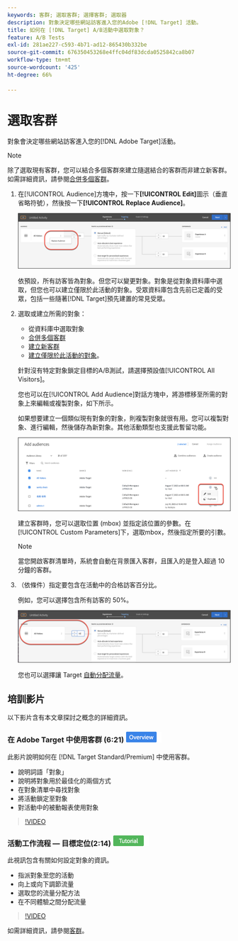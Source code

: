 ```yaml
---
keywords: 客群; 選取客群; 選擇客群; 選取器
description: 對象決定哪些網站訪客進入您的Adobe [!DNL Target] 活動。
title: 如何在 [!DNL Target] A/B活動中選取對象？
feature: A/B Tests
exl-id: 281ae227-c593-4b71-ad12-865430b332be
source-git-commit: 676350453268e4ffc04df83dcda0525842ca8b07
workflow-type: tm+mt
source-wordcount: '425'
ht-degree: 66%

---
```


# 選取客群

對象會決定哪些網站訪客進入您的[!DNL Adobe Target]活動。

>[!NOTE]
>
>除了選取現有客群，您可以結合多個客群來建立隨選結合的客群而非建立新客群。如需詳細資訊，請參閱[合併多個客群](/help/main/c-target/combining-multiple-audiences.md#concept_A7386F1EA4394BD2AB72399C225981E5)。

1. 在[!UICONTROL Audience]方塊中，按一下&#x200B;**[!UICONTROL Edit]**&#x200B;圖示（垂直省略符號），然後按一下&#x200B;**[!UICONTROL Replace Audience]**。

   ![取代客群選項](/help/main/c-activities/t-test-ab/t-test-create-ab/assets/replace-audience.png)

   依預設，所有訪客皆為對象。但您可以變更對象。對象是從對象資料庫中選取，但您也可以建立僅限於此活動的對象。受眾資料庫包含先前已定義的受眾，包括一些隨著[!DNL Target]預先建置的常見受眾。

1. 選取或建立所需的對象：

   * 從資料庫中選取對象
   * [合併多個客群](/help/main/c-target/combining-multiple-audiences.md#concept_A7386F1EA4394BD2AB72399C225981E5)
   * [建立新客群](/help/main/c-target/c-audiences/create-audience.md#task_1D507519D3AD4390B507F188BD294DC1)
   * [建立僅限於此活動的對象](/help/main/c-target/creating-activity-only-audience.md#concept_A6BADCF530ED4AE1852E677FEBE68483)。

   針對沒有特定對象鎖定目標的A/B測試，請選擇預設值[!UICONTROL All Visitors]。

   您也可以在[!UICONTROL Add Audience]對話方塊中，將游標移至所需的對象上來編輯或複製對象，如下所示。

   如果想要建立一個類似現有對象的對象，則複製對象就很有用。您可以複製對象、進行編輯，然後儲存為新對象。其他活動類型也支援此暫留功能。

   ![客群暫留](/help/main/c-activities/t-test-ab/t-test-create-ab/assets/audience_picker_hover-new.png)

   建立客群時，您可以選取位置 (mbox) 並指定該位置的參數。在[!UICONTROL Custom Parameters]下，選取mbox，然後指定所要的引數。

   >[!NOTE]
   >
   >當您開啟客群清單時，系統會自動在背景匯入客群，且匯入的是登入超過 10 分鐘的客群。

1. （依條件）指定要包含在活動中的合格訪客百分比。

   例如，您可以選擇包含所有訪客的 50%。

   ![客群百分比](/help/main/c-activities/t-test-ab/t-test-create-ab/assets/audperc-new.png)

   您也可以選擇讓 Target [自動分配流量](/help/main/c-activities/automated-traffic-allocation/automated-traffic-allocation.md#concept_A1407678796B4C569E94CBA8A9F7F5D4)。

## 培訓影片

以下影片含有本文章探討之概念的詳細資訊。

### 在 Adobe Target 中使用客群 (6:21) ![Overview badge](/help/main/assets/overview.png)

此影片說明如何在 [!DNL Target Standard/Premium] 中使用客群。

* 說明詞語「對象」
* 說明將對象用於最佳化的兩個方式
* 在對象清單中尋找對象
* 將活動鎖定至對象
* 對活動中的被動報表使用對象

>[!VIDEO](https://video.tv.adobe.com/v/17398)

### 活動工作流程 — 目標定位(2:14) ![教學課程徽章](/help/main/assets/tutorial.png)

此視訊包含有關如何設定對象的資訊。

* 指派對象至您的活動
* 向上或向下調節流量
* 選取您的流量分配方法
* 在不同體驗之間分配流量

>[!VIDEO](https://video.tv.adobe.com/v/17385)

如需詳細資訊，請參閱[客群](/help/main/c-target/c-audiences/audiences.md#concept_65BE870D290E412D8BBF557EEA67C271)。
